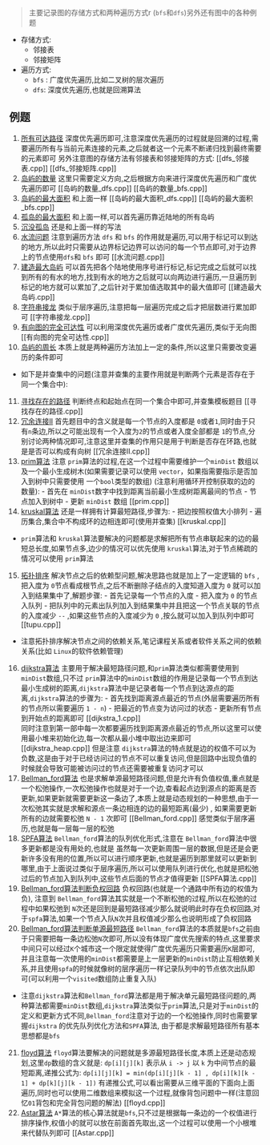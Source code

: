 > 主要记录图的存储方式和两种遍历方式r
> (`bfs`和`dfs`)另外还有图中的各种例题
- 存储方式:
	- 邻接表
	- 邻接矩阵
- 遍历方式:
	- `bfs` : 广度优先遍历,比如二叉树的层次遍历
	- `dfs`: 深度优先遍历,也就是回溯算法
## 例题
1. [所有可达路径](https://kamacoder.com/problempage.php?pid=1170)  深度优先遍历即可,注意深度优先遍历的过程就是回溯的过程,需要遍历所有与当前元素连接的元素,之后就者这一个元素不断递归找到最终需要的元素即可   另外注意图的存储方法有邻接表和邻接矩阵的方式:    [[dfs_邻接表.cpp]]   [[dfs_邻接矩阵.cpp]]   
2. [岛屿的数量](https://kamacoder.com/problempage.php?pid=1171) 这里只需要定义方向,之后根据方向来进行深度优先遍历和广度优先遍历即可    [[岛屿的数量_dfs.cpp]]  [[岛屿的数量_bfs.cpp]] 
3. [岛屿的最大面积](https://kamacoder.com/problempage.php?pid=1172l) 和上面一样  [[岛屿的最大面积_dfs.cpp]]  [[岛屿的最大面积_bfs.cpp]]  
4. [孤岛的最大面积](https://kamacoder.com/problempage.php?pid=1173) 和上面一样,可以首先遍历靠近陆地的所有岛屿
5. [沉没孤岛](https://kamacoder.com/problempage.php?pid=1174) 还是和上面一样的写法
6. [水流问题](https://kamacoder.com/problempage.php?pid=1175) 注意到遍历方法 `dfs` 和 `bfs` 的作用就是遍历,可以用于标记可以到达的地方,所以此时只需要从边界标记边界可以访问的每一个节点即可,对于边界上的节点使用`dfs`和 `bfs` 即可    [[水流问题.cpp]] 
7. [建造最大岛屿](https://kamacoder.com/problempage.php?pid=1176) 可以首先把各个陆地使用序号进行标记,标记完成之后就可以找到所有的有水的地方,找到有水的地方之后就可以向两边进行遍历,一旦遍历到标记的地方就可以累加了,之后针对于累加值选取其中的最大值即可   [[建造最大岛屿.cpp]]  
8. [字符串接龙](https://kamacoder.com/problempage.php?pid=1183) 类似于层序遍历,注意把每一层遍历完成之后才把层数进行累加即可     [[字符串接龙.cpp]] 
9. [有向图的完全可达性](https://kamacoder.com/problempage.php?pid=1177) 可以利用深度优先遍历或者广度优先遍历,类似于无向图    [[有向图的完全可达性.cpp]]  
10. [岛屿的周长](https://kamacoder.com/problempage.php?pid=1178) 本质上就是两种遍历方法加上一定的条件,所以这里只需要改变遍历的条件即可
- 如下是并查集中的问题(注意并查集的主要作用就是判断两个元素是否存在于同一个集合中):
11. [寻找存在的路径](https://kamacoder.com/problempage.php?pid=1179)  判断终点和起始点在同一个集合中即可,并查集模板题目   [[寻找存在的路径.cpp]]   
12. [冗余连接II](https://kamacoder.com/problempage.php?pid=1182)  首先题目中的含义就是每一个节点的入度都是 `0`或者`1`,同时由于只有`n`条边,所以之可能出现有一个入度为`2`的节点或者入度全部都是 `1`的节点,分别讨论两种情况即可,注意这里并查集的作用只是用于判断是否存在环路,也就是是否可以构成有向树  [[冗余连接II.cpp]]  
13. [prim算法](https://kamacoder.com/problempage.php?pid=1053) 注意 `prim`算法的过程,在这一个过程中需要维护一个`minDist` 数组以及一个最小生成树木(如果需要记录可以使用 `vector`，如果指需要指示是否加入到树中只需要使用  一个`bool`类型的数组) (注意利用循环开控制获取的边的数量):
		- 首先在 `minDist`数字中找到距离当前最小生成树距离最间的节点
		- 节点加入到树中
		- 更新 `minDist` 数组  [[prim.cpp]] 
14. [kruskal算法](https://kamacoder.com/problempage.php?pid=1053) 还是一样拥有计算最短路径,步骤为:
	    - 把边按照权值大小排列
	    - 遍历集合,集合中不构成环的边相连即可(使用并查集)  [[kruskal.cpp]] 
- `prim`算法和 `kruskal`算法要解决的问题都是求解把所有节点串联起来的边的最短总长度,如果节点多,边少的情况可以优先使用 `kruskal`算法,对于节点稀疏的情况可以使用 `prim`算法
15. [拓扑排序](https://kamacoder.com/problempage.php?pid=1191)  解决节点之后的依赖型问题,解决思路也就是加上了一定逻辑的 `bfs` , 把入度为 `0`节点看成根节点,之后不断删除子结点的入度知道入度为 `0` 就可以加入到结果集中了,解题步骤:
		- 首先记录每一个节点的入度
		- 把入度为  `0` 的节点入队列
		- 把队列中的元素出队列加入到结果集中并且把这一个节点关联的节点的入度减少 `--` ,如果这些节点的入度减少为 `0` ,按么就可以加入到队列中即可    [[tupu.cpp]]  
- 注意拓扑排序解决节点之间的依赖关系,笔记课程关系或者软件关系之间的依赖关系(比如 `Linux`的软件依赖管理)
16. [dijkstra算法](https://kamacoder.com/problempage.php?pid=1047) 主要用于解决最短路径问题,和`prim`算法类似都需要使用到 `minDist`数组,只不过 `prim`算法中的`minDist`数组的作用是记录每一个节点到达最小生成树的距离,`dijkstra`算法中是记录者每一个节点到达源点的距离,`dijkstra`算法的步骤为:
		 - 首先找到距离源点最近的节点(外层需要遍历所有的节点所以需要遍历 `1 - n`)
		 - 把最近的节点变为访问过的状态
		 - 更新所有节点到开始点的距离即可  [[dijkstra_1.cpp]]  
	同时注意到第一部中每一次都要遍历找到距离源点最近的节点,所以这里可以使用最小堆来初始化边,每一次都从最小堆中取出边来即可   [[dijkstra_heap.cpp]]  但是注意 `dijkstra`算法的特点就是边的权值不可以为负数,这是由于对于已经访问过的节点不可以重复访问,但是回路中出现负值的时候就会导致可能被访问过的节点还需要被重复访问才可以
17. [Bellman_ford算法](https://kamacoder.com/problempage.php?pid=1152)  也是求解单源最短路径问题,但是允许有负值权值,重点就是一个松弛操作,一次松弛操作也就是对于一个边,查看起点边到源点的距离是否更新,如果更新就需要更新这一条边了,本质上就是动态规划的一种思想,由于一次松弛其实就是求解和源点一条边相连的边的最短距离(最少) , 如果需要更新所有的边就需要松弛 `N - 1` 次即可  [[Bellman_ford.cpp]]  感觉类似于层序遍历,也就是每一层每一层的松弛
18. [SPFA算法](https://kamacoder.com/problempage.php?pid=1152) `Bellman_ford`算法的队列优化形式,注意在 `Bellman_ford`算法中很多更新都是没有用处的,也就是 虽然每一次更新周围一层的数据,但是还是会更新许多没有用的位置,所以可以进行顺序更新,也就是遍历到那里就可以更新到哪里,由于上面说过类似于层序遍历,所以可以使用队列进行优化,也就是把松弛过后的节点加入到队列中,这些节点后面的节点才值得更新     [[SPFA算法.cpp]]  
19. [Bellman_ford算法判断负权回路](https://kamacoder.com/problempage.php?pid=1153)  负权回路(也就是一个通路中所有边的权值为负), 注意到 `Bellman_ford`算法其实就是一个不断松弛的过程,所以在松弛的过程中如果松弛到 `N`次还是回到是最短路径减少那么就说明此时存在负权回路,对于`spfa`算法,如果一个节点入队`N`次并且权值减少那么也说明形成了负权回路  
20. [Bellman_ford算法判断单源最短路径](https://kamacoder.com/problempage.php?pid=1154) `Bellman_ford`算法的本质就是`bfs`之前由于只需要把每一条边松弛`N`次即可,所以没有体现广度优先搜索的特点,这里要求中间只可以经过`K`个城市这一个限定就使得广度优先遍历只需要遍历`K`层即可,并且注意每一次使用的`minDist`都需要是上一层更新的`minDist`防止互相依赖关系,并且使用`spfa`的时候就像树的层序遍历一样记录队列中的节点依次出队即可(可以利用一个`visited`数组防止重复入队)
- 注意`dijkstra`算法和`Bellman_ford`算法都是用于解决单元最短路径问题的,两种算法都需要`minDist`数组,`dijkstra`算法类似于`prim`算法,只是对于`minDist`的定义和更新方式不同,`Bellman_ford`注意对于边的一个松弛操作,同时也需要掌握`dijkstra` 的优先队列优化方法和`SPFA`算法, 由于都是求解最短路径所有基本思想都是`bfs`
21. [floyd算法](https://kamacoder.com/problempage.php?pid=1155) `floyd`算法要解决的问题就是多源最短路径长度,本质上还是动态规划,这里`dp`数组的含义就是: `dp[i][j][k]` 表示从 `i -> j` 以 `k` 为中间节点的最短距离,递推公式为: `dp[i][j][k] = min(dp[i][j][k - 1] , dp[i][k][k - 1] + dp[k][j][k - 1])` 有递推公式,可以看出需要从三维平面的下面向上面遍历,同时也可以使用二维数组来模拟这一个过程,就像背包问题中一样(注意回忆`01`背包和完全背包问题的解法)  [[floyd.cpp]]  
22. [Astar算法](https://kamacoder.com/problempage.php?pid=1203) `A*`算法的核心算法就是`bfs`,只不过是根据每一条边的一个权值进行排序操作,权值小的就可以放在前面首先取出,这一个过程可以使用一个小根堆来代替队列即可   [[Astar.cpp]]  